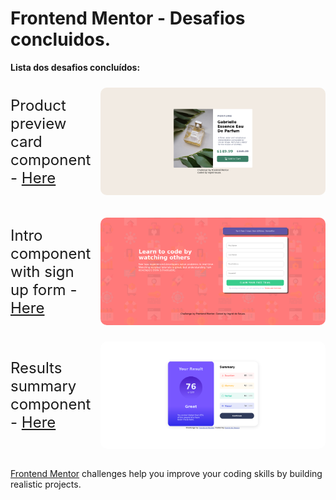 # Frontend Mentor - Desafios concluidos.
<strong>Lista dos desafios concluídos: </strong>
<br/>


<div style='display: flex; align-items:center; margin-bottom: 15px;'>
<p style='margin-right: 10px; font-size: 1.5rem;'>Product preview card component - <a href="product-preview-card-component-main/README.md">Here</a>
</p>  
<img style='border-radius: 10px;' width='360px' src="screenshot/produt.png"/>
</div>

<div style='display: flex; align-items:center;'>
<p style='margin-right: 10px; font-size: 1.5rem;'>Intro component with sign up form - <a href="intro-component-with-signup-form-master/README.md">Here</a>
</p>  
<img style='border-radius: 10px;' width='360px' src="screenshot/form.png"/>
</div>

<div style='display: flex; align-items:center; margin-top: 15px;'>
<p style='margin-right: 10px; font-size: 1.5rem;'>Results summary component - <a href="results-summary-component-main/README.md">Here</a>
</p>  
<img style='border-radius: 10px;' width='360px' src="screenshot/result.png"/>
</div>


<br/>

[Frontend Mentor](https://www.frontendmentor.io) challenges help you improve your coding skills by building realistic projects.